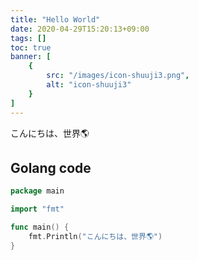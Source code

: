 ```yaml
---
title: "Hello World"
date: 2020-04-29T15:20:13+09:00
tags: []
toc: true
banner: [
    {
        src: "/images/icon-shuuji3.png",
        alt: "icon-shuuji3"
    }
]
---
```


<!--more-->

こんにちは、世界🌎

## Golang code

```go
package main

import "fmt"

func main() {
    fmt.Println("こんにちは、世界🌎")
}
```
